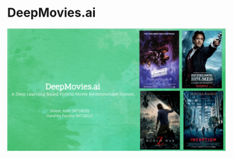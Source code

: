 # DeepMovies.ai

![Posters](https://github.com/vineetjoshi253/DeepMovies.ai/blob/main/Images/Home.PNG)
